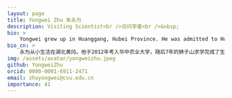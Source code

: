 ```yaml
---
layout: page
title: Yongwei Zhu 朱永为
description: Visiting Scientist<br />访问学者<br />&nbsp;
bio: >
    Yongwei grew up in Huanggang, Hubei Province. He was admitted to Huazhong Agricultural University in 2012, and then completed his bachelor's degree in bioinformatics and Master's degree in veterinary medicine in Lion Rock for 7 years. In 2019, I worked as a bioinformation engineer in Wuhan Hope Group for one year, and then I worked in Xiangya Hospital of Central South University to explore multi-omics data mining of brain tumors. He likes sports very much, basketball, badminton, table tennis, mountain climbing and swimming, etc., you can call him. In COMICS, he hopes to have a deep thought collision with his partners in different directions and explore the mysteries of life.
bio_cn: >
    永为从小生活在湖北黄冈。他于2012年考入华中农业大学，随后7年的狮子山求学完成了生物信息学本科和兽医硕士的培养。2019年进入武汉希望组从事生物信息工程师一年，随后进入中南大学湘雅医院探索脑肿瘤多组学数据的挖掘。他很喜欢运动，篮球、羽毛球、乒乓球，爬山以及游泳等，都可以来喊喊他的。他希望在COMICS里与不同方向的伙伴进行深度的思维碰撞，探索生命的奥秘。
img: /assets/avatar/yongweizhu.jpeg
github: YongweiZhu
orcid: 0000-0001-6911-2471
email: zhuyongwei@csu.edu.cn
importance: 41
---
```


